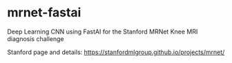 # mrnet-fastai
Deep Learning CNN using FastAI for the Stanford MRNet Knee MRI diagnosis challenge

Stanford page and details:
https://stanfordmlgroup.github.io/projects/mrnet/
